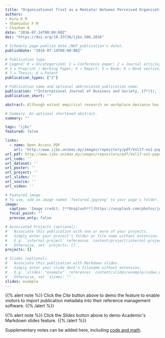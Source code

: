 ```yaml
---
title: "Organisational Trust as a Mediator Between Perceived Organisational Support and Constructive Deviance"
authors:
- Kura K M
- Shamsudin F M
- Chauhan A
date: "2016-07-14T00:00:00Z"
doi: "https://doi.org/10.33736/ijbs.506.2016"

# Schedule page publish date (NOT publication's date).
publishDate: "2016-07-14T00:00:00Z"

# Publication type.
# Legend: 0 = Uncategorized; 1 = Conference paper; 2 = Journal article;
# 3 = Preprint / Working Paper; 4 = Report; 5 = Book; 6 = Book section;
# 7 = Thesis; 8 = Patent
publication_types: ["2"]

# Publication name and optional abbreviated publication name.
publication: "*International Journal of Business and Society, 17*(1), 1-118"
publication_short: ""

abstract: Although extant empirical research on workplace deviance has traditionally focused on behaviours that threaten the well-being of an organization and/or its members, however, there is a paucity of research investigating constructive deviant behaviours, which play a significant role in creating positive organizational change. Drawing upon social exchange theory, this study examined organisational trust as a mediator of the relationship between perceived organisational support and constructive deviance. The data was obtained from a sample of 212 full-time employees of a public sector organization in Nigeria. Results from partial least square structural equation modeling (PLS-SEM) analyses revealed that perceived organisational support was positively related to constructive deviance. In addition, the results demonstrated that organisational trust partially mediated the relationship between perceived organisational support and constructive deviance.

# Summary. An optional shortened abstract.
summary: ""

tags: "ijbs"
featured: false

links:
  - name: Open Access PDF 
    url: 'http://www.ijbs.unimas.my/images/repository/pdf/Vol17-no1-paper1.pdf'
url_pdf: http://www.ijbs.unimas.my/images/repository/pdf/Vol17-no1-paper1.pdf
url_code: ''
url_dataset: ''
url_poster: ''
url_project: ''
url_slides: ''
url_source: ''
url_video: ''

# Featured image
# To use, add an image named `featured.jpg/png` to your page's folder. 
image:
  caption: 'Image credit: [**Unsplash**](https://unsplash.com/photos/jdD8gXaTZsc)'
  focal_point: ""
  preview_only: false

# Associated Projects (optional).
#   Associate this publication with one or more of your projects.
#   Simply enter your project's folder or file name without extension.
#   E.g. `internal-project` references `content/project/internal-project/index.md`.
#   Otherwise, set `projects: []`.
projects: []

# Slides (optional).
#   Associate this publication with Markdown slides.
#   Simply enter your slide deck's filename without extension.
#   E.g. `slides: "example"` references `content/slides/example/index.md`.
#   Otherwise, set `slides: ""`.
slides: example
---
```


{{% alert note %}}
Click the *Cite* button above to demo the feature to enable visitors to import publication metadata into their reference management software.
{{% /alert %}}

{{% alert note %}}
Click the *Slides* button above to demo Academic's Markdown slides feature.
{{% /alert %}}

Supplementary notes can be added here, including [code and math](https://sourcethemes.com/academic/docs/writing-markdown-latex/).
